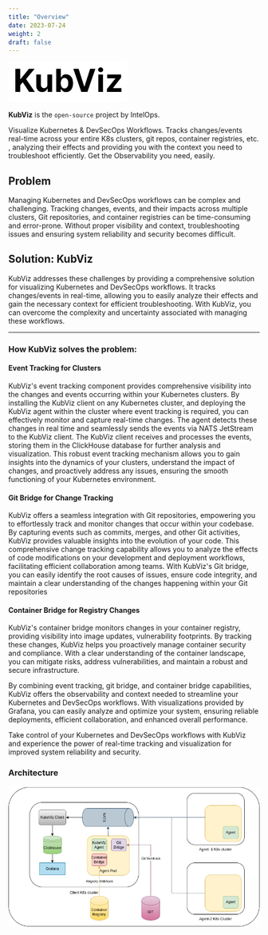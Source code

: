 ```yaml
---
title: "Overview"
date: 2023-07-24
weight: 2
draft: false
---
```



![KubViz](./logowithName.png)

**KubViz** is the `open-source` project by IntelOps.

Visualize Kubernetes & DevSecOps Workflows. Tracks changes/events real-time across your entire K8s clusters, git repos, container registries, etc. , analyzing their effects and providing you with the context you need to troubleshoot efficiently. Get the Observability you need, easily.

## Problem

Managing Kubernetes and DevSecOps workflows can be complex and challenging. Tracking changes, events, and their impacts across multiple clusters, Git repositories, and container registries can be time-consuming and error-prone. Without proper visibility and context, troubleshooting issues and ensuring system reliability and security becomes difficult.

## Solution: KubViz

KubViz addresses these challenges by providing a comprehensive solution for visualizing Kubernetes and DevSecOps workflows. It tracks changes/events in real-time, allowing you to easily analyze their effects and gain the necessary context for efficient troubleshooting. With KubViz, you can overcome the complexity and uncertainty associated with managing these workflows.

-------------------------

### How KubViz solves the problem:

#### Event Tracking for Clusters

KubViz's event tracking component provides comprehensive visibility into the changes and events occurring within your Kubernetes clusters. By installing the KubViz client on any Kubernetes cluster, and deploying the KubViz agent within the cluster where event tracking is required, you can effectively monitor and capture real-time changes. The agent detects these changes in real time and seamlessly sends the events via NATS JetStream to the KubViz client. The KubViz client receives and processes the events, storing them in the ClickHouse database for further analysis and visualization. This robust event tracking mechanism allows you to gain insights into the dynamics of your clusters, understand the impact of changes, and proactively address any issues, ensuring the smooth functioning of your Kubernetes environment.

#### Git Bridge for Change Tracking 

KubViz offers a seamless integration with Git repositories, empowering you to effortlessly track and monitor changes that occur within your codebase. By capturing events such as commits, merges, and other Git activities, KubViz provides valuable insights into the evolution of your code. This comprehensive change tracking capability allows you to analyze the effects of code modifications on your development and deployment workflows, facilitating efficient collaboration among teams. With KubViz's Git bridge, you can easily identify the root causes of issues, ensure code integrity, and maintain a clear understanding of the changes happening within your Git repositories

#### Container Bridge for Registry Changes 

KubViz's container bridge monitors changes in your container registry, providing visibility into image updates, vulnerability footprints. By tracking these changes, KubViz helps you proactively manage container security and compliance. With a clear understanding of the container landscape, you can mitigate risks, address vulnerabilities, and maintain a robust and secure infrastructure.

By combining event tracking, git bridge, and container bridge capabilities, KubViz offers the observability and context needed to streamline your Kubernetes and DevSecOps workflows. With visualizations provided by Grafana, you can easily analyze and optimize your system, ensuring reliable deployments, efficient collaboration, and enhanced overall performance.

Take control of your Kubernetes and DevSecOps workflows with KubViz and experience the power of real-time tracking and visualization for improved system reliability and security.


### Architecture

![KuViz-arch-diagram](./kubviz.png)

